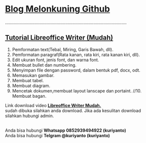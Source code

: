 # [Blog Melonkuning Github](https://kuriyantoadi.github.io/melonkuning/)
...................................................................................................

## [Tutorial Libreoffice Writer (Mudah)](https://kuriyantoadi.github.io/melonkuning/libreoffice-writer-mudah/silabus)

1. Pemformatan text(Tebal, Miring, Garis Bawah, dll).
2. Pemformatan paragraf(Rata kanan, rata kiri, rata kanan kiri, dll).
3. Edit ukuran font, jenis font, dan warna font.
4. Membuat bullet dan numbering.
5. Menyimpan file dengan password, dalam bentuk pdf, docx, odt.
6. Memasukan gambar.
7. Membuat tabel.
8. Membuat diagram.
9. Mencetak dokumen,membuat layout lanscape dan portaint.
//10. Membuat bagan.

Link download video [**Libreoffice Writer Mudah.**](http://www.mediafire.com/folder/xtqux23nuk63v/libreoffice_mudah) 
<br>sudah dibuka silahkan anda download. Jika ada kesulitan download silahkan hubungi admin.

<br>Anda bisa hubungi **Whatsapp 0852939494922 (kuriyanto)**
<br>Anda bisa hubungi **Telgram @kuriyanto (kuriyanto)**
